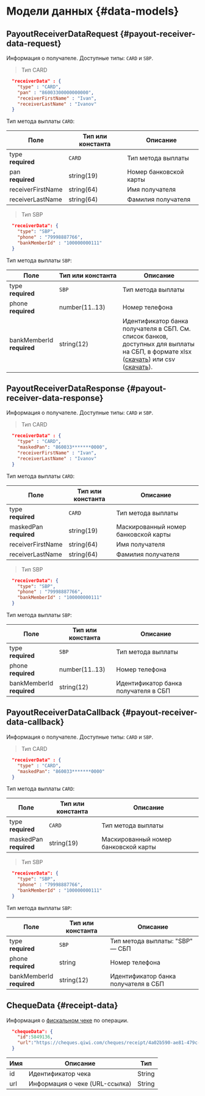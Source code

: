 # Модели данных {#data-models}

## PayoutReceiverDataRequest {#payout-receiver-data-request}

Информация о получателе. Доступные типы: `CARD` и `SBP`.

> Тип CARD

~~~json
  "receiverData" : {
    "type" : "CARD",
    "pan" : "86003300000000000",
    "receiverFirstName" : "Ivan",
    "receiverLastName" : "Ivanov"
  }
~~~

Тип метода выплаты `CARD`:

Поле                 | Тип или константа | Описание
---------------------|-------------------|-----------------------
type<br>**required** | `CARD`            | Тип метода выплаты
pan<br>**required**  | string(19)        | Номер банковской карты
receiverFirstName    | string(64)        | Имя получателя
receiverLastName     | string(64)        | Фамилия получателя

> Тип SBP

~~~json
  "receiverData": {
    "type": "SBP",
    "phone" : "79998887766",
    "bankMemberId" : "100000000111"
  }
~~~

Тип метода выплаты `SBP`:

Поле                         | Тип или константа | Описание
-----------------------------|-------------------|--------------------------------------------------------------------------------------------------------------------------------------------------------------------------------------------------------------------------
type<br>**required**         | `SBP`             | Тип метода выплаты
phone<br>**required**        | number(11..13)    | Номер телефона
bankMemberId<br>**required** | string(12)        | Идентификатор банка получателя в СБП. См. список банков, доступных для выплаты на СБП, в формате xlsx ([скачать](/downloads/sbp_members_b2c_receiver.xlsx)) или csv ([скачать](/downloads/sbp_members_b2c_receiver.csv)).

## PayoutReceiverDataResponse {#payout-receiver-data-response}

Информация о получателе. Доступные типы: `CARD` и `SBP`.

> Тип CARD

~~~json
  "receiverData" : {
    "type" : "CARD",
    "maskedPan": "860033*******0000",
    "receiverFirstName" : "Ivan",
    "receiverLastName" : "Ivanov"
  }
~~~

Тип метода выплаты `CARD`:

Поле                      | Тип или константа | Описание
--------------------------|-------------------|-------------------------------------
type<br>**required**      | `CARD`            | Тип метода выплаты
maskedPan<br>**required** | string(19)        | Маскированный номер банковской карты
receiverFirstName         | string(64)        | Имя получателя
receiverLastName          | string(64)        | Фамилия получателя

> Тип SBP

~~~json
  "receiverData": {
    "type": "SBP",
    "phone" : "79998887766",
    "bankMemberId" : "100000000111"
  }
~~~

Тип метода выплаты `SBP`:

Поле                         | Тип или константа | Описание
-----------------------------|-------------------|-------------------------------------
type<br>**required**         | `SBP`             | Тип метода выплаты
phone<br>**required**        | number(11..13)    | Номер телефона
bankMemberId<br>**required** | string(12)        | Идентификатор банка получателя в СБП

## PayoutReceiverDataCallback {#payout-receiver-data-callback}

Информация о получателе. Доступные типы: `CARD` и `SBP`.

> Тип CARD

~~~json
  "receiverData" : {
    "type" : "CARD",
    "maskedPan": "860033*******0000"
  }
~~~

Тип метода выплаты `CARD`:

Поле                      | Тип или константа | Описание
--------------------------|-------------------|-------------------------------------
type<br>**required**      | `CARD`            | Тип метода выплаты
maskedPan<br>**required** | string(19)        | Маскированный номер банковской карты

> Тип SBP

~~~json
  "receiverData": {
    "type": "SBP",
    "phone" : "79998887766",
    "bankMemberId" : "100000000111"
  }
~~~

Тип метода выплаты `SBP`:

Поле                         | Тип или константа | Описание
-----------------------------|-------------------|-------------------------------------
type<br>**required**         | `SBP`             | Тип метода выплаты: "SBP" — СБП
phone<br>**required**        | string            | Номер телефона
bankMemberId<br>**required** | string(12)        | Идентификатор банка получателя в СБП

## ChequeData {#receipt-data}

Информация о [фискальном чеке](#cheque) по операции.

~~~json
  "chequeData": {
    "id":5849136,
    "url":"https://cheques.qiwi.com/cheques/receipt/4a02b590-ae81-479c-8f70-85e4f425e05f"
  }
~~~

Имя | Описание                       | Тип
----|--------------------------------|-------
id  | Идентификатор чека             | String
url | Информация о чеке (URL-ссылка) | String
